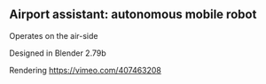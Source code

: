 ## Airport assistant: autonomous mobile robot 

Operates on the air-side 

Designed in Blender 2.79b

Rendering https://vimeo.com/407463208

